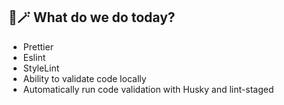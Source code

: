 ## 🧙🪄 What do we do today?

-   Prettier
-   Eslint
-   StyleLint
-   Ability to validate code locally
-   Automatically run code validation with Husky and lint-staged
